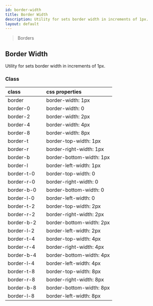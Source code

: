 ```yaml
---
id: border-width
title: Border Width
description: Utility for sets border width in increments of 1px.
layout: default
---
```


> Borders

## Border Width

Utility for sets border width in increments of 1px.

### Class

| <span class="px-3 py-1 text-white bg-charcoal-100 rounded-full">class</span> | | <span class="px-3 py-1 text-white bg-charcoal-100 rounded-full">css properties</span> |
|:--|:--|:--|
| border |  | border-width: 1px |
| border-0 |  | border-width: 0 |
| border-2 |  | border-width: 2px |
| border-4 |  | border-width: 4px |
| border-8 |  | border-width: 8px |
| border-t |  | border-top-width: 1px |
| border-r |  | border-right-width: 1px |
| border-b |  | border-bottom-width: 1px |
| border-l |  | border-left-width: 1px |
| border-t-0 |  | border-top-width: 0 |
| border-r-0 |  | border-right-width: 0 |
| border-b-0 |  | border-bottom-width: 0 |
| border-l-0 |  | border-left-width: 0 |
| border-t-2 |  | border-top-width: 2px |
| border-r-2 |  | border-right-width: 2px |
| border-b-2 |  | border-bottom-width: 2px |
| border-l-2 |  | border-left-width: 2px |
| border-t-4 |  | border-top-width: 4px |
| border-r-4 |  | border-right-width: 4px |
| border-b-4 |  | border-bottom-width: 4px |
| border-l-4 |  | border-left-width: 4px |
| border-t-8 |  | border-top-width: 8px |
| border-r-8 |  | border-right-width: 8px |
| border-b-8 |  | border-bottom-width: 8px |
| border-l-8 |  | border-left-width: 8px |

